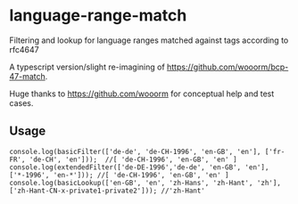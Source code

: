 # language-range-match
Filtering and lookup for language ranges matched against tags according to rfc4647

A typescript version/slight re-imagining of https://github.com/wooorm/bcp-47-match.

Huge thanks to https://github.com/wooorm for conceptual help and test cases.

## Usage

```
console.log(basicFilter(['de-de', 'de-CH-1996', 'en-GB', 'en'], ['fr-FR', 'de-CH', 'en']));  //[ 'de-CH-1996', 'en-GB', 'en' ]
console.log(extendedFilter(['de-DE-1996','de-de', 'en-GB', 'en'], ['*-1996', 'en-*'])); //[ 'de-CH-1996', 'en-GB', 'en' ]
console.log(basicLookup(['en-GB', 'en', 'zh-Hans', 'zh-Hant', 'zh'], ['zh-Hant-CN-x-private1-private2'])); //'zh-Hant'
```
